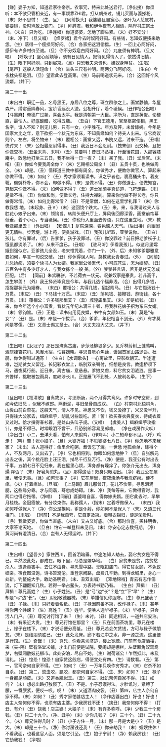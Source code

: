 <!-- { "loadSidebar": true } -->
【赚】婆子方知，知道君家往帝京。农事冗，特来此处送君行。（净出接）你须听：本不欲只管相亲近，有一事烦靠ZHI君。打从胡州过，镜儿买面与婆搽粉。（末）好不思忖！（生、旦）
【同前换头】我婆婆且自宽心，张叶为人恁底村，婆要镜，没时岂敢上婆门。（净）拜辞君，我和伊今夜有人相请，隔岸村庄祭土神。（末白）只为吃。（净连唱）你道婆婆，怎地了脚头紧。（末）好不安分！（末、净下）（旦又唱）
【绛罗裙】君今去时奴阿好闷。有些钱，怎知奴便揍来助恁。（生）落得一个瘦损阿好闷。（合）各家把这泪偷揾。（生）一回上心阿好闷，感伊有许多村价至诚。（旦）你不分奴皂白阿好闷。（合）兀底须有神明。（旦又唱）
【呼唤子】坚心耐烦等，须有日见情人。奴待见得情人了，依然讲旧情，（生）眼下阿好闷，只到宸京。（旦）只恐我夫荣贵也，嫌奴身畔贫。（生唱）
【尾声】这般人活短命！（合）举头三尺有神明。两两分飞阿好闷。
（生白）今夜枕头都是泪。（旦）望君此去登高第。（生）马前喝道状元来。（合）这回好个风流婿。（并下）

第二十一出

（末出白）职迁一品，名号黑王。身居八位之尊，班立群僚之上。画堂静悄，华屋森严。绣帘垂隔春风，宝阶香远没人迹。公相升厅，着个祗候。（丑作相公出唱）
【斗黑麻】帝德广过尧，喜会太平。我是清朝第一大臣。净所为，直是英俊。论梗直，最怕人。好底酸醋，吃得五瓶。
（丑白）下官王德用，官至枢密使相，黑王名字，谁人不知？别无儿男，只有一女，小字胜花。年方及笄，未曾嫁娉。今年是国家大比之年，意下欲招一个状元为东床，不知夤缘如何？待夫人出来。与它商议则个。左右，将坐物来！（末）覆相公：画堂又远，书院又远，讨来不迭。（丑唱）快讨来！（末）公相最忍耐得事。（丑）我近日不会忍耐。（拽末倒）没交椅，且把你做交椅。（丑坐末背、末叫）（丑）莫要叫！昔日冯丞相，行至後花园，入那容膝庵中，敢恁地打坐三五日，我不坐得一日一夜？（末）呆了我。（丑）堂后官。（末喏）（丑）你如今要我周全你？（末）乞赐相公周全！（丑）五贯十贯，也唤做周全。（末）却是。（丑）儒释道三教中都有周全。你做秀才，便教你做官人。算起来你做不得。（末）如何？（丑）秀才家须看读书，识之乎者也，裹高桶头巾，着皮靴，劈劈朴朴，你不会，却做不得。（末）是做不得。（丑）你做道士，便做知宫，算起来你做不得。（末）如何做不得？（丑）道士家须寻真访道，飞符走籙。（末）是做不得。（丑）你做和尚，便做长老，住持大禅刹。算来你也做不得长老，你只做得常僧。（末）如何比得常僧？（丑）不是常僧，如何在这里学礼拜？（末）你教我恁 地。（末起身、丑￥）（末）这回饶个跌大。（丑）来，来，与我请过夫人与胜花小娘子出来。（末）领钧旨。转阶头便升厅上，屏风後回廊深香，画堂前帘幕低垂，着个小心，专当祗候。（丑）你也行入里面去传语，只在这里立地。（末）教我做那里去！（外出唱）
【粉蝶儿】庭院深深，春色恼人天气。（后出接）向幽闺更无情味。步芳堤，游上苑，便贪游戏。（丑）我孩儿听取，亚爹说你。
（丑白）孩儿，你有罪过，（后）告爹爹，孩子没罪过。（丑）你没罪过？前日把老爹袄子上饿虱都烫杀了。（末）从来不度已。（丑唱）
【驻马听】伊看我孩儿，似这月里嫦娥到强似它。亚爹孩儿全没，老来惟凭着，你门一个。（外、后）未知爹爹那雅意要如何，早言一句说交破。（丑）你休得误人呵，莫教我女青春过。（外）
【同前】儿恁娇痴，须要个读书人为女婿。我家里公侯累代，小可底苍生，怎为姻契。（丑）五百名中有多少好才人，与我女拣个一般 美。（外）爹爹甚言语，若非是状元怎成匹配。（后）
【同前】朱紫骈骈，不若荷衣一状元。况兼奴家是豪贵，若非高甲，怎生攀羡！（外）我王择贤毕竟是今年，与我儿选个福非浅。（合）出得几多钱，招捉那状元为姻眷。
（末白）覆相公：共得几钱，招捉附马。（丑）与它豁汤钱十万贯。（末应）（丑）下马钱十万贯。（末应）（丑）荡风钱、接鞭钱、游街钱，各十万贯。（末）覆相公：许多钱那里支？（丑）城隍庙里支。（末）却是纸钱。（丑）来，你今年选个小小富贵。看状元年纪未满三十者，将我胜花娘子招为东床女婿。（末）领钧旨。（丑）正是：读书何用觅良媒，书中有女颜如玉。（末）莫是“有女”？（丑）是。（末）奉饶一个拔手。（合）爹爹，年纪相当不到无。（外）有才莫问是寒儒。（丑）文章士谒文章士。（合）大丈夫投大丈夫。（并下）

第二十二出

（生出唱）【女冠子】那日是淹离古庙，步莎迳柳堤多少。见乔林芳树上雏莺叫，酒旗挂杏花梢。风餐水宿，怕暮嫌晓。寻思自觉心焦躁，谩回首家山路途遥。杜鹃，你休得叫过通宵！
（生白）【水调歌头】一心离故里，只影欲朝天。半途遭难，岂期贫女又留连。长记彩衣堂上，临别双亲嘱付，细想是良言。教逢桥须下马，遇夜莫行船。近日来，离古庙，意悬悬。爹娘又虑，料它贫女泪涟涟。是事一齐瞥样，挑取被包雨具，度岭涉长川。正是雁飞不到处，人被利名牵。（生下）

第二十三出

（旦出唱）【福清歌】自离故乡，寻思断肠，两个月得共鸾凤。许多时守空房，到如今依旧恁 ，似我不嫁郎。燕衔泥，寻旧垒骨自成双。
（白）村南村北梧桐角，山後山前白菜花。这般天气，情人不见。神思又不忺，钱又没撩丁，米又没半升，只得往大公家去，缉麻缉苧，胡乱讨些饭吃。苦！苦！欲买春衣典夏衣，待成衣着又过时。恰才撰得春衫着，是处山头叫子规。（又唱）
【虞美人】缉麻缉苧攻指针，亦是不得已。时常眼泪不曾干，只恐别郎容易见郎难。
（净在戏房作犬吠）（净出白）小二，去洋头看，怕有人来偷鸡，（作鸡叫）小二短命都不见。（呼）鸡走！（叫）苦！张小娘子。（旦）大婆万福！不见婆婆七八日。（净）你怎地不来我家？（末出）古人道得好：命里合吃粥，煮饭忘了漉。一世恁 地孤单单，嫁得个人，不及两月，又出去了。（净）它也相将到。你眼如何恁地肿？（旦）自张解元出去之後，真个桃花脸上汪汪泪，拭尽千行及万行。（净）便是，我亚公有时出去干事，五朝七日不见归来。我在屋里心烦，浑身都有燥痒了。你张介元出去，浑身燥 痒否？（末）好皂角煎丸。（旦）那得这话！奴身只眼泪出。（净）我亚公在屋里，我便无事。（旦）如何无事？（净）它在屋里，夜夜烧汤与我洗疥痨。便不痒。（末）打着痒处。（旦唱）
【上马踢】眉儿那曾开，花儿不忺带。寻思泪满腮，这些缘分乖。才与同谐，蓦忽成妨碍。（末、净）我每等来，它做得官时，我两口也得它拖带。（净唱）
【同前】婆婆暗自喜，得你嫁夫婿。图它此去时，早攀月桂枝。金冠霞帔，有分妆束你。我称孺人，（指末）定着呼做保人。
（末白）我如何呼做保人？（净）你公是挨风，爹是仆射，你如何不是保人？（末）又道三代相门。（末唱）
【同前】不是我自夸，它自定及第。着鞭衣锦归，便是荣贵时。（净）我做婆婆，你做当直底。（末白）又占又好底。（合）那时价喜，买柱明香，大家答谢天地。
（旦白）怕它一举登科未见归。（末）你安心定志数归期。（净）黄河尚有澄清日。（合）岂有人无得运时。（并下）

第二十四出

（生出唱）【望吾乡】家住西川，回首泪暗垂。中途怎知人劫去，娶它贫女是不得已。幸然脱此处，都成在，眼下里，尽总是繁华地。
（白）家贫未是贫，路贫愁杀人。遭逢毒害手，去住不由身。寻思雪中路，无眠扣庙门。得它贫女顾，不免议姻亲。宿食图温饱，诗书暂溺沦。重登京阙路，盘费几辛勤。到得龙城里，身心一处新。钓鳌施大手，敢助圣明君。（末、丑双出唱）
【窣地锦裆】青云有志作儒流，灯下翩翻知几秋。若得一举占鳌头，方表诗书勤乃有。
（生白）拜揖！（丑）拜揖！尊兄高姓？（生）小子姓张。（丑）是“弓”边“长”？是“立”下“早”
？（生）却是“弓”边“长”。（丑）尉迟敬德器械。（末）单雄信见你胆寒。（生）尊兄盛表？（丑）子禄。（末）只好着着名纸。（丑）子禄因前番不第，改作禄子。（末）甚年得你两个峥嵘？（生）高姓？（丑）姓华。便唤人选华禄子。（末）华禄子，只会污人门户。（丑）尊兄讨行馆了未？（生）未讨。（丑）同途相识，一道共店安泊。（末）有采近大贵。（生）尊兄行馆在那里？（丑）只在前面茶坊里。尊兄在楼上，禄子在楼下。（末）才说话便分高低。（丑）尊兄若会欠赁钱，方可与禄子做朋友。（末）是结朋须胜已。（丑）此处龙床。廊下若江中之水，非一源之流。这里便是行馆。（生）奇哉！（末）尊兄，你看茶坊济楚，楼上宽疏。门前有食店酒楼，来（夹-隔）壁有浴堂米铺，才出门前便是试院，要闹却是棚栏，左壁厢角奴鸳鸯梦，右壁厢散妓花柳市。此处安泊，尽自不妨。（生）谢荷诸公！乍然抵此，未及请礼。（丑）惶恐！惶恐！自家赁这般店，得便宜处有四。（生）请数看。（丑）第一，官司奈何自家不得。（生）如何？（丑）一万年只唤作穷秀才。（末）它杀不如自杀。（丑）第二，蚊虫咬，虱咬，都奈何自家不得。（生、末）如何？（丑）禄子一身都是顽皮。（末）又道香肌似玉。（丑）第三，肚饥奈何自家不得。（生）如何？（末）想必出路打敖惯了。（丑）不是。小子忍饿得法。才肚饥时，紧缚了腰，一番腰紧，便哎一哎。哎！（末）又道酒肉皮袋。（丑）第四，店主人奈何自家不得。（末）如何？（丑）秀才家怕甚店主人！（净作店婆出白）好也！好也！店主人奈何你不得，也须有店主婆。少我房钱不还！（擒丑）我奈何你不得！（打丑、有介）（丑）饶我！店主婆！大娘子！（末）有许多称呼。（净）少我三十个房钱。（丑）只二十九个。（净、丑争）（末）少你几钱？（净）三十个。（丑）二十九个。（末）尊兄住得几时？（丑）小子方住一月。（末）那一月是大是小？（丑）是大。（末）却是三十个。（净）你讨房钱还我！（丑）你来劫我！（末）嫂嫂住休！不看我面，也看这官人面，须是它引至。（生）娘子宁耐！（净）赖我房钱！（丑）它劫我钱！（净唱）
